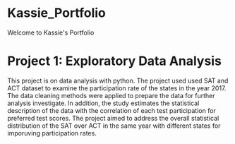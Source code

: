 # Kassie_Portfolio
Welcome to Kassie's Portfolio
# Project 1: Exploratory Data Analysis
This project is on data analysis with python. The project used used SAT and ACT dataset to examine the participation rate of the states in the year 2017. The data cleaning methods were applied to prepare the data for further analysis investigate. In addition, the study estimates the statistical description of the data with the correlation of each test participation for preferred test scores. The project aimed to address the overall statistical distribution of the SAT over ACT in the same year with different states for imporuving participation rates.
